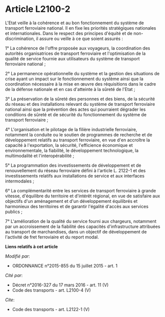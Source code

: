 # Article L2100-2

L'Etat veille à la cohérence et au bon fonctionnement du système de transport ferroviaire national. Il en fixe les priorités
stratégiques nationales et internationales. Dans le respect des principes d'équité et de non-discrimination, il assure ou
veille à ce que soient assurés : 

1° La cohérence de l'offre proposée aux voyageurs, la coordination des autorités organisatrices de transport ferroviaire et
l'optimisation de la qualité de service fournie aux utilisateurs du système de transport ferroviaire national ; 

2° La permanence opérationnelle du système et la gestion des situations de crise ayant un impact sur le fonctionnement du
système ainsi que la coordination nécessaire à la mise en œuvre des réquisitions dans le cadre de la défense nationale et en
cas d'atteinte à la sûreté de l'Etat ; 

3° La préservation de la sûreté des personnes et des biens, de la sécurité du réseau et des installations relevant du système
de transport ferroviaire national ainsi que la prévention des actes qui pourraient dégrader les conditions de sûreté et de
sécurité du fonctionnement du système de transport ferroviaire ; 

4° L'organisation et le pilotage de la filière industrielle ferroviaire, notamment la conduite ou le soutien de programmes de
recherche et de développement relatifs au transport ferroviaire, en vue d'en accroître la capacité à l'exportation, la
sécurité, l'efficience économique et environnementale, la fiabilité, le développement technologique, la multimodalité et
l'interopérabilité ; 

5° La programmation des investissements de développement et de renouvellement du réseau ferroviaire défini à l'article L.
2122-1 et des investissements relatifs aux installations de service et aux interfaces intermodales ; 

6° La complémentarité entre les services de transport ferroviaire à grande vitesse, d'équilibre du territoire et d'intérêt
régional, en vue de satisfaire aux objectifs d'un aménagement et d'un développement équilibrés et harmonieux des territoires
et de garantir l'égalité d'accès aux services publics ; 

7° L'amélioration de la qualité du service fourni aux chargeurs, notamment par un accroissement de la fiabilité des capacités
d'infrastructure attribuées au transport de marchandises, dans un objectif de développement de l'activité de fret ferroviaire
et du report modal.

**Liens relatifs à cet article**

_Modifié par_:

  - ORDONNANCE n°2015-855 du 15 juillet 2015 - art. 1

_Cité par_:

  - Décret n°2016-327 du 17 mars 2016 - art. 11 (V)
  - Code des transports - art. L2100-4 (V)

_Cite_:

  - Code des transports - art. L2122-1 (V)
